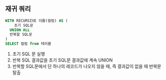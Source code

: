 ## 재귀 쿼리

```sql
WITH RECURSIVE 이름(컬럼) AS (
	초기 SQL문
  UNION ALL
  반복할 SQL문
)
SELECT 컬럼 from 테이블
```

1. 초기 SQL 문 실행
2. 반복 SQL 결과값을 초기 SQL문 결과값에 계속 UNION
3. 반복할 SQL문에서 단 하나의 레코드가 나오지 않을 때, 즉 결과값이 없을 때 반복문 탈출


